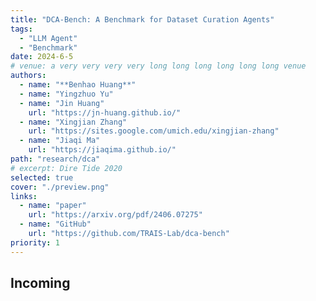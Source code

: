 ```yaml
---
title: "DCA-Bench: A Benchmark for Dataset Curation Agents"
tags:
  - "LLM Agent"
  - "Benchmark"
date: 2024-6-5
# venue: a very very very very long long long long long long venue
authors:
  - name: "**Benhao Huang**"
  - name: "Yingzhuo Yu"
  - name: "Jin Huang"
    url: "https://jn-huang.github.io/"
  - name: "Xingjian Zhang"
    url: "https://sites.google.com/umich.edu/xingjian-zhang"
  - name: "Jiaqi Ma"
    url: "https://jiaqima.github.io/"
path: "research/dca"
# excerpt: Dire Tide 2020
selected: true
cover: "./preview.png"
links:
  - name: "paper"
    url: "https://arxiv.org/pdf/2406.07275"
  - name: "GitHub"
    url: "https://github.com/TRAIS-Lab/dca-bench"
priority: 1
---
```


## Incoming

```

```
